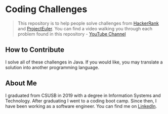 # Coding Challenges
> This repository is to help people solve challenges from [HackerRank](https://www.hackerrank.com/) and [ProjectEuler](https://projecteuler.net/).
> You can find a video walking you through each problem found in this repository - [YouTube Channel](https://www.youtube.com/channel/UCLjVCeT79GEHmGAi4SQZwcw)

## How to Contribute
I solve all of these challenges in Java. If you would like, you may translate a solution into another programming language.

## About Me
I graduated from CSUSB in 2019 with a degree in Information Systems and Technology. After graduating I went to a coding boot camp. Since then, I have been working as a software engineer. You can find me on [LinkedIn](https://www.linkedin.com/in/jeffrey-enriquez/).